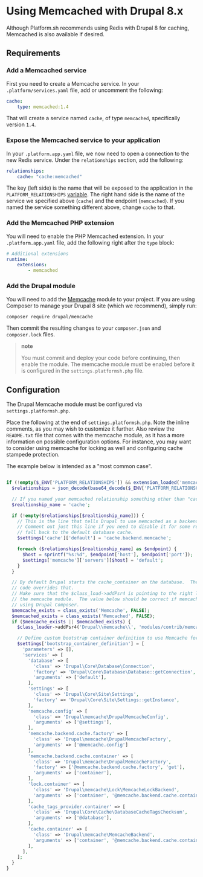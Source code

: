 # Using Memcached with Drupal 8.x

Although Platform.sh recommends using Redis with Drupal 8 for caching, Memcached is also available if desired.

## Requirements

### Add a Memcached service

First you need to create a  Memcache service.  In your `.platform/services.yaml` file, add or uncomment the following:

```yaml
cache:
    type: memcached:1.4
```

That will create a service named `cache`, of type `memcached`, specifically version `1.4`.

### Expose the Memcached service to your application

In your `.platform.app.yaml` file, we now need to open a connection to the new Redis service.  Under the `relationships` section, add the following:

```yaml
relationships:
    cache: "cache:memcached"
```

The key (left side) is the name that will be exposed to the application in the `PLATFORM_RELATIONSHIPS` [variable](/development/variables.md).  The right hand side is the name of the service we specified above (`cache`) and the endpoint (`memcached`).  If you named the service something different above, change `cache` to that.

### Add the Memcached PHP extension

You will need to enable the PHP Memcached extension.  In your `.platform.app.yaml` file, add the following right after the `type` block:

```yaml
# Additional extensions
runtime:
    extensions:
        - memcached
```

### Add the Drupal module

You will need to add the [Memcache](https://www.drupal.org/project/memcache) module to your project.  If you are using Composer to manage your Drupal 8 site (which we recommend), simply run:

```bash
composer require drupal/memcache
```

Then commit the resulting changes to your `composer.json` and `composer.lock` files.

> **note**
>
> You must commit and deploy your code before continuing, then enable the module. The memcache 
> module must be enabled before it is configured in the `settings.platformsh.php` file.

## Configuration

The Drupal Memcache module must be configured via `settings.platformsh.php`.

Place the following at the end of `settings.platformsh.php`. Note the inline comments, as you may wish to customize it further.  Also review the `README.txt` file that comes with the memcache module, as it has a more information on possible configuration options. For instance, you may want to consider using memcache for locking as well and configuring cache stampede protection.

The example below is intended as a "most common case".

```php

if (!empty($_ENV['PLATFORM_RELATIONSHIPS']) && extension_loaded('memcached')) {
  $relationships = json_decode(base64_decode($_ENV['PLATFORM_RELATIONSHIPS']), TRUE);

  // If you named your memcached relationship something other than "cache", set that here.
  $realtionship_name = 'cache';

  if (!empty($relationships[$realtionship_name])) {
    // This is the line that tells Drupal to use memcached as a backend.
    // Comment out just this line if you need to disable it for some reason and
    // fall back to the default database cache. 
    $settings['cache']['default'] = 'cache.backend.memcache';

    foreach ($relationships[$realtionship_name] as $endpoint) {
      $host = sprintf("%s:%d", $endpoint['host'], $endpoint['port']);
      $settings['memcache']['servers'][$host] = 'default';
    }
  }

  // By default Drupal starts the cache_container on the database.  The following
  // code overrides that.
  // Make sure that the $class_load->addPsr4 is pointing to the right location of
  // the memcache module.  The value below should be correct if memcache was installed
  // using Drupal Composer.
  $memcache_exists = class_exists('Memcache', FALSE);
  $memcached_exists = class_exists('Memcached', FALSE);
  if ($memcache_exists || $memcached_exists) {
    $class_loader->addPsr4('Drupal\\memcache\\', 'modules/contrib/memcache/src');

    // Define custom bootstrap container definition to use Memcache for cache.container.
    $settings['bootstrap_container_definition'] = [
      'parameters' => [],
      'services' => [
        'database' => [
          'class' => 'Drupal\Core\Database\Connection',
          'factory' => 'Drupal\Core\Database\Database::getConnection',
          'arguments' => ['default'],
        ],
        'settings' => [
          'class' => 'Drupal\Core\Site\Settings',
          'factory' => 'Drupal\Core\Site\Settings::getInstance',
        ],
        'memcache.config' => [
          'class' => 'Drupal\memcache\DrupalMemcacheConfig',
          'arguments' => ['@settings'],
        ],
        'memcache.backend.cache.factory' => [
          'class' => 'Drupal\memcache\DrupalMemcacheFactory',
          'arguments' => ['@memcache.config']
        ],
        'memcache.backend.cache.container' => [
          'class' => 'Drupal\memcache\DrupalMemcacheFactory',
          'factory' => ['@memcache.backend.cache.factory', 'get'],
          'arguments' => ['container'],
        ],
        'lock.container' => [
          'class' => 'Drupal\memcache\Lock\MemcacheLockBackend',
          'arguments' => ['container', '@memcache.backend.cache.container'],
        ],
        'cache_tags_provider.container' => [
          'class' => 'Drupal\Core\Cache\DatabaseCacheTagsChecksum',
          'arguments' => ['@database'],
        ],
        'cache.container' => [
          'class' => 'Drupal\memcache\MemcacheBackend',
          'arguments' => ['container', '@memcache.backend.cache.container', '@lock.container', '@memcache.config', '@cache_tags_provider.container'],
        ],
      ],
    ];
  }
}
```
